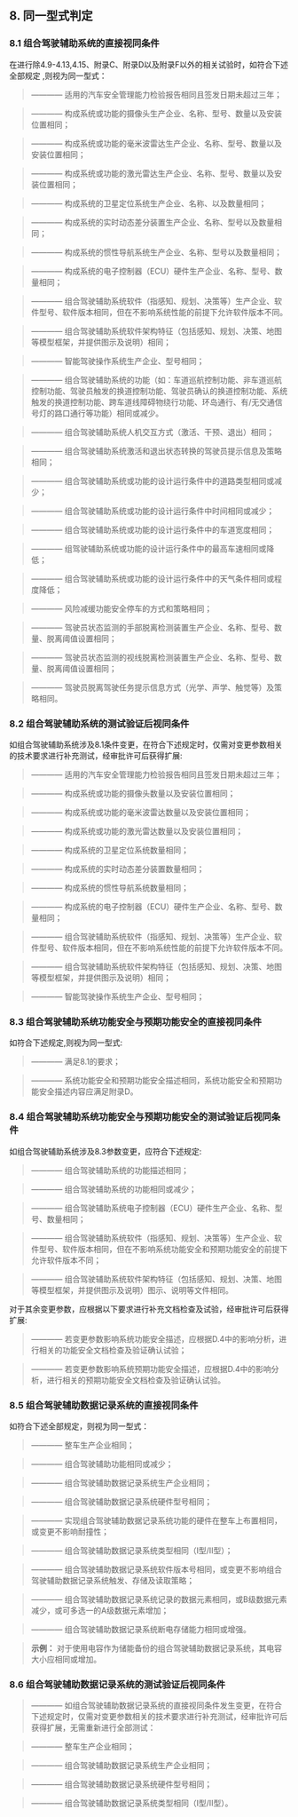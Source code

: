 ## 8. 同一型式判定

### 8.1 组合驾驶辅助系统的直接视同条件

在进行除4.9-4.13,4.15、附录C、附录D以及附录F以外的相关试验时，如符合下述全部规定 ,则视为同一型式：

> ———— 适用的汽车安全管理能力检验报告相同且签发日期未超过三年；

> ———— 构成系统或功能的摄像头生产企业、名称、型号、数量以及安装位置相同；

> ———— 构成系统或功能的毫米波雷达生产企业、名称、型号、数量以及安装位置相同；

> ———— 构成系统或功能的激光雷达生产企业、名称、型号、数量以及安装位置相同；

> ———— 构成系统的卫星定位系统生产企业、名称、以及数量相同；

> ———— 构成系统的实时动态差分装置生产企业、名称、型号以及数量相同；

> ———— 构成系统的惯性导航系统生产企业、名称、型号以及数量相同；

> ———— 构成系统的电子控制器（ECU）硬件生产企业、名称、型号、数量相同；

> ———— 组合驾驶辅助系统软件（指感知、规划、决策等）生产企业、软件型号、软件版本相同，但在不影响系统性能的前提下允许软件版本不同。

> ———— 组合驾驶辅助系统软件架构特征（包括感知、规划、决策、地图等模型框架，并提供图示及说明）相同；

> ———— 智能驾驶操作系统生产企业、型号相同；

> ———— 组合驾驶辅助系统的功能（如：车道巡航控制功能、非车道巡航控制功能、驾驶员触发的换道控制功能、驾驶员确认的换道控制功能、系统触发的换道控制功能、跨车道线障碍物绕行功能、环岛通行、有/无交通信号灯的路口通行等功能）相同或减少。

> ———— 组合驾驶辅助系统人机交互方式（激活、干预、退出）相同；

> ———— 组合驾驶辅助系统激活和退出状态转换的驾驶员提示信息及策略相同；

> ———— 组合驾驶辅助系统或功能的设计运行条件中的道路类型相同或减少；

> ———— 组合驾驶辅助系统或功能的设计运行条件中时间相同或减少；

> ———— 组合驾驶辅助系统或功能的设计运行条件中的车道宽度相同；

> ———— 组驾驶辅助系统或功能的设计运行条件中的最高车速相同或降低；

> ———— 组合驾驶辅助系统或功能的设计运行条件中的天气条件相同或程度降低；

> ———— 风险减缓功能安全停车的方式和策略相同；

> ———— 驾驶员状态监测的手部脱离检测装置生产企业、名称、型号、数量、脱离阈值设置相同；

> ———— 驾驶员状态监测的视线脱离检测装置生产企业、名称、型号、数量、脱离阈值设置相同；

> ———— 驾驶员脱离驾驶任务提示信息方式（光学、声学、触觉等）及策略相同。

### 8.2 组合驾驶辅助系统的测试验证后视同条件

如组合驾驶辅助系统涉及8.1条件变更，在符合下述规定时，仅需对变更参数相关的技术要求进行补充测试，经审批许可后获得扩展:

> ———— 适用的汽车安全管理能力检验报告相同且签发日期未超过三年；

> ———— 构成系统或功能的摄像头数量以及安装位置相同；

> ———— 构成系统或功能的毫米波雷达数量以及安装位置相同；

> ———— 构成系统或功能的激光雷达数量以及安装位置相同；

> ———— 构成系统的卫星定位系统数量相同；

> ———— 构成系统的实时动态差分装置数量相同；

> ———— 构成系统的惯性导航系统数量相同；

> ———— 构成系统的电子控制器（ECU）硬件生产企业、名称、型号、数量相同；

> ———— 组合驾驶辅助系统软件（指感知、规划、决策等）生产企业、软件型号、软件版本相同，但在不影响系统性能的前提下允许软件版本不同。

> ———— 组合驾驶辅助系统软件架构特征（包括感知、规划、决策、地图等模型框架，并提供图示及说明）相同；

> ———— 智能驾驶操作系统生产企业、型号相同；
    
### 8.3 组合驾驶辅助系统功能安全与预期功能安全的直接视同条件

如符合下述规定,则视为同一型式:

> ———— 满足8.1的要求；

> ———— 系统功能安全和预期功能安全描述相同，系统功能安全和预期功能安全描述内容应满足附录D。

### 8.4 组合驾驶辅助系统功能安全与预期功能安全的测试验证后视同条件

如组合驾驶辅助系统涉及8.3参数变更，应符合下述规定:

> ———— 组合驾驶辅助系统的功能描述相同；

> ———— 组合驾驶辅助系统的功能相同或减少；

> ———— 组合驾驶辅助系统电子控制器（ECU）硬件生产企业、名称、型号、数量相同；

> ———— 组合驾驶辅助系统软件（指感知、规划、决策等）生产企业、软件型号、软件版本相同，但在不影响系统功能安全和预期功能安全的前提下允许软件版本不同；

> ———— 组合驾驶辅助系统软件架构特征（包括感知、规划、决策、地图等模型框架，并提供图示及说明）图示、说明等文件相同。

对于其余变更参数，应根据以下要求进行补充文档检查及试验，经审批许可后获得扩展:

> ———— 若变更参数影响系统功能安全描述，应根据D.4中的影响分析，进行相关的功能安全文档检查及验证确认试验；

> ———— 若变更参数影响系统预期功能安全描述，应根据D.4中的影响分析，进行相关的预期功能安全文档检查及验证确认试验。

### 8.5 组合驾驶辅助数据记录系统的直接视同条件

如符合下述全部规定，则视为同一型式：

> ———— 整车生产企业相同；

> ———— 组合驾驶辅助功能相同或减少；

> ———— 组合驾驶辅助数据记录系统生产企业相同；

> ———— 组合驾驶辅助数据记录系统硬件型号相同；

> ———— 实现组合驾驶辅助数据记录系统功能的硬件在整车上布置相同，或变更不影响耐撞性；

> ———— 组合驾驶辅助数据记录系统类型相同（I型/II型）；

> ———— 组合驾驶辅助数据记录系统软件版本号相同，或变更不影响组合驾驶辅助数据记录系统触发、存储及读取策略；

> ———— 组合驾驶辅助数据记录系统记录的数据元素相同，或B级数据元素减少，或可多选一的A级数据元素增加；

> ———— 组合驾驶辅助数据记录系统断电存储能力相同或增强。

> **示例：** 对于使用电容作为储能备份的组合驾驶辅助数据记录系统，其电容大小应相同或增加。

### 8.6 组合驾驶辅助数据记录系统的测试验证后视同条件

> ———— 如组合驾驶辅助数据记录系统的直接视同条件发生变更，在符合下述规定时，仅需对变更参数相关的技术要求进行补充测试，经审批许可后获得扩展，无需重新进行全部测试：

> ———— 整车生产企业相同；

> ———— 组合驾驶辅助数据记录系统生产企业相同；

> ———— 组合驾驶辅助数据记录系统硬件型号相同；

> ———— 组合驾驶辅助数据记录系统类型相同（I型/II型）。